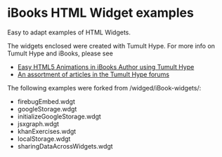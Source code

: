 # iBooks HTML Widget examples

Easy to adapt examples of HTML Widgets.

The widgets enclosed were created with Tumult Hype. For more info on Tumult Hype and iBooks, please see 

* [Easy HTML5 Animations in iBooks Author using Tumult Hype](http://blog.tumultco.com/2012/01/20/easy-html5-animations-in-ibooks-using-tumult-hype-and-ibooks-author/)
* [An assortment of articles in the Tumult Hype forums](http://hype.desk.com/customer/portal/topics/286663-ibooks-author-widgets/articles)

The following examples were forked from /widged/iBook-widgets/: 
* firebugEmbed.wdgt	 
* googleStorage.wdgt 
* initializeGoogleStorage.wdgt 
* jsxgraph.wdgt 
* khanExercises.wdgt 
* localStorage.wdgt 
* sharingDataAcrossWidgets.wdgt